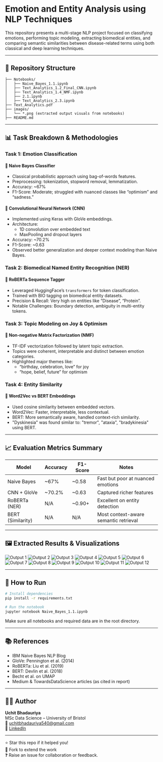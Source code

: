 # Emotion and Entity Analysis using NLP Techniques

This repository presents a multi-stage NLP project focused on classifying emotions, performing topic modeling, extracting biomedical entities, and comparing semantic similarities between disease-related terms using both classical and deep learning techniques.

---

## 📁 Repository Structure

```
├── Notebooks/
│   ├── Naive_Bayes_1.1.ipynb
│   ├── Text_Analytics_1.2_Final_CNN.ipynb
│   ├── Text_Analytics_1.4_NMF.ipynb
│   ├── 2.1.ipynb
│   ├── Text_Analytics_2.3.ipynb
├── Text_Analytics.pdf
├── images/
│   └── *.png (extracted output visuals from notebooks)
├── README.md
```

---

## 📊 Task Breakdown & Methodologies

### Task 1: Emotion Classification

#### 🧮 Naive Bayes Classifier
- Classical probabilistic approach using bag-of-words features.
- Preprocessing: tokenization, stopword removal, lemmatization.
- Accuracy: ~67%
- F1-Score: Moderate; struggled with nuanced classes like “optimism” and “sadness.”

#### 🧠 Convolutional Neural Network (CNN)
- Implemented using Keras with GloVe embeddings.
- Architecture:
  - 1D convolution over embedded text
  - MaxPooling and dropout layers
- Accuracy: ~70.2%
- F1-Score: ~0.63
- Observed better generalization and deeper context modeling than Naive Bayes.

### Task 2: Biomedical Named Entity Recognition (NER)

#### 🧬 RoBERTa Sequence Tagger
- Leveraged HuggingFace’s `transformers` for token classification.
- Trained with BIO tagging on biomedical entity datasets.
- Precision & Recall: Very high on entities like “Disease”, “Protein”.
- Notable Challenges: Boundary detection, ambiguity in multi-entity tokens.

### Task 3: Topic Modeling on Joy & Optimism

#### 🧠 Non-negative Matrix Factorization (NMF)
- TF-IDF vectorization followed by latent topic extraction.
- Topics were coherent, interpretable and distinct between emotion categories.
- Highlighted major themes like:
  - “birthday, celebration, love” for joy
  - “hope, belief, future” for optimism

### Task 4: Entity Similarity

#### 📌 Word2Vec vs BERT Embeddings
- Used cosine similarity between embedded vectors.
- Word2Vec: Faster, interpretable, less contextual.
- BERT: More semantically aware, handled context-rich similarity.
- "Dyskinesia" was found similar to: "tremor", "ataxia", "bradykinesia" using BERT.

---

## 📈 Evaluation Metrics Summary

| Model         | Accuracy | F1-Score | Notes |
|---------------|----------|----------|-------|
| Naive Bayes   | ~67%     | ~0.58    | Fast but poor at nuanced emotions |
| CNN + GloVe   | ~70.2%   | ~0.63    | Captured richer features |
| RoBERTa (NER) | N/A      | ~0.90+   | Excellent on entity detection |
| BERT (Similarity) | N/A  | N/A      | Most context-aware semantic retrieval |

---

## 🖼️ Extracted Results & Visualizations

![Output 1](images/notebook_output_1.png)
![Output 2](images/notebook_output_10.png)
![Output 3](images/notebook_output_11.png)
![Output 4](images/notebook_output_12.png)
![Output 5](images/notebook_output_2.png)
![Output 6](images/notebook_output_3.png)
![Output 7](images/notebook_output_4.png)
![Output 8](images/notebook_output_5.png)
![Output 9](images/notebook_output_6.png)
![Output 10](images/notebook_output_7.png)
![Output 11](images/notebook_output_8.png)
![Output 12](images/notebook_output_9.png)

---

## 🧪 How to Run

```bash
# Install dependencies
pip install -r requirements.txt

# Run the notebook
jupyter notebook Naive_Bayes_1.1.ipynb
```

Make sure all notebooks and required data are in the root directory.

---

## 📚 References

- IBM Naive Bayes NLP Blog
- GloVe: Pennington et al. (2014)
- RoBERTa: Liu et al. (2019)
- BERT: Devlin et al. (2018)
- Becht et al. on UMAP
- Medium & TowardsDataScience articles (as cited in report)

---

## 👨‍💻 Author

**Uchit Bhadauriya**  
MSc Data Science – University of Bristol  
📧 uchitbhadauriya540@gmail.com  
🔗 [LinkedIn](https://www.linkedin.com/in/uchit-bhadauriya-a96478204)

---

⭐ Star this repo if it helped you!  
🔁 Fork to extend the work  
❓ Raise an issue for collaboration or feedback.
